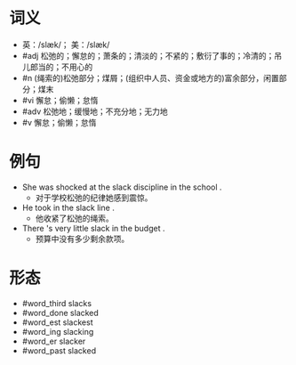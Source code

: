 # 词义
- 英：/slæk/； 美：/slæk/
- #adj 松弛的；懈怠的；萧条的；清淡的；不紧的；敷衍了事的；冷清的；吊儿郎当的；不用心的
- #n (绳索的)松弛部分；煤屑；(组织中人员、资金或地方的)富余部分，闲置部分；煤末
- #vi 懈怠；偷懒；怠惰
- #adv 松弛地；缓慢地；不充分地；无力地
- #v 懈怠；偷懒；怠惰
# 例句
- She was shocked at the slack discipline in the school .
	- 对于学校松弛的纪律她感到震惊。
- He took in the slack line .
	- 他收紧了松弛的绳索。
- There 's very little slack in the budget .
	- 预算中没有多少剩余款项。
# 形态
- #word_third slacks
- #word_done slacked
- #word_est slackest
- #word_ing slacking
- #word_er slacker
- #word_past slacked
